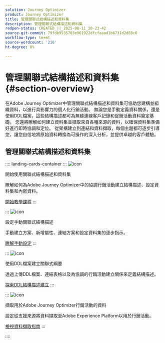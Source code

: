 ```yaml
---
solution: Journey Optimizer
product: Journey Optimizer
title: 管理關聯式結構描述和資料集
description: 管理關聯式結構描述和資料集
redpen-status: CREATED_||_2025-08-11_20-23-42
source-git-commit: 79fdb9535703e961922dfcfaaad1b6731d2d88c0
workflow-type: tm+mt
source-wordcount: '216'
ht-degree: 8%

---
```



# 管理關聯式結構描述和資料集{#section-overview}

在Adobe Journey Optimizer中管理關聯式結構描述和資料集可協助您建構並組織資料，以進行具影響力的個人化行銷活動。 無論您是手動定義資料關係，還是使用DDL檔案，這些結構描述都可為無縫連線客戶記錄和促銷活動資料奠定基礎。 您還將瞭解如何建立資料集並擷取來自各種來源的資料，以確保資料集準備好進行即時協調和定位。 從架構建立到連結和資料擷取，每個主題都可逐步引導您，讓您自信地將原始資料轉換為可操作的深入分析，並提供卓越的客戶體驗。

## 管理關聯式結構描述和資料集

:::: landing-cards-container
:::
![icon](https://cdn.experienceleague.adobe.com/icons/circle-play.svg?lang=zh-Hant)

開始使用關聯式結構描述和資料集

瞭解如何為Adobe Journey Optimizer中的協調行銷活動建立結構描述、設定資料集和內嵌資料。

[開始教學課程](../using/orchestrated/gs-schemas.md)
:::

:::
![icon](https://cdn.experienceleague.adobe.com/icons/list-check.svg?lang=zh-Hant)

設定手動關聯式結構描述

手動建立方案、新增屬性、連結方案和設定資料集的逐步指示。

[瞭解手動設定](../using/orchestrated/manual-schema.md)
:::

:::
![icon](https://cdn.experienceleague.adobe.com/icons/code-branch.svg?lang=zh-Hant)

使用DDL檔案建立關聯式綱要

透過上傳DDL檔案、連結表格以及為協調的行銷活動建立關係來定義結構描述。

[探索DDL結構描述建立](../using/orchestrated/file-upload-schema.md)
:::

:::
![icon](https://cdn.experienceleague.adobe.com/icons/gear.svg?lang=zh-Hant)

擷取用於Adobe Journey Optimizer行銷活動的資料

設定從支援來源將資料擷取至Adobe Experience Platform以用於行銷活動。

[檢視資料擷取指南](../using/orchestrated/ingest-data.md)
:::

::::
